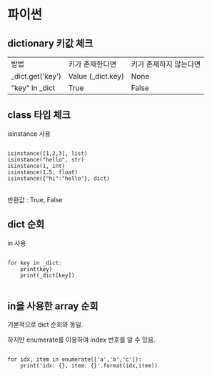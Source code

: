 # 파이썬

## dictionary 키값 체크

<table>
	<tr>
		<td>방법</td>
		<td>키가 존재한다면</td>
		<td>키가 존재하지 않는다면</td>
	</tr>
	<tr>
		<td>_dict.get('key')</td>
		<td>Value (_dict.key)</td>
		<td>None</td>
	</tr>
	<tr>
		<td>"key" in _dict</td>
		<td>True</td>
		<td>False</td>
	</tr>
</table>

## class 타입 체크

isinstance 사용

<pre>
<code>
isinstance([1,2,3], list)
isinstance("hello", str)
isinstance(1, int)
isinstance(1.5, float)
isinstance({"hi":"hello"}, dict)
</code>
</pre>

반환값 : True, False

## dict 순회

in 사용

<pre>
<code>
for key in _dict:
	print(key)
	print(_dict[key])
</code>
</pre>

## in을 사용한 array 순회

기본적으로 dict 순회와 동일.

하지만 enumerate를 이용하여 index 번호를 알 수 있음.

<pre>
<code>
for idx, item in enumerate(['a','b','c']):
	print('idx: {}, item: {}'.format(idx,item))
</code>
</pre>
